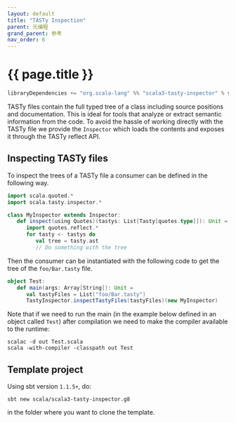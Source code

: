 ```yaml
---
layout: default
title: "TASTy Inspection"
parent: 元编程
grand_parent: 参考
nav_order: 6
---
```


# {{ page.title }}

```scala
libraryDependencies += "org.scala-lang" %% "scala3-tasty-inspector" % scalaVersion.value
```

TASTy files contain the full typed tree of a class including source positions
and documentation. This is ideal for tools that analyze or extract semantic
information from the code. To avoid the hassle of working directly with the TASTy
file we provide the `Inspector` which loads the contents and exposes it
through the TASTy reflect API.

## Inspecting TASTy files

To inspect the trees of a TASTy file a consumer can be defined in the following way.

```scala
import scala.quoted.*
import scala.tasty.inspector.*

class MyInspector extends Inspector:
   def inspect(using Quotes)(tastys: List[Tasty[quotes.type]]): Unit =
      import quotes.reflect.*
      for tasty <- tastys do
         val tree = tasty.ast
         // Do something with the tree
```

Then the consumer can be instantiated with the following code to get the tree of the `foo/Bar.tasty` file.

```scala
object Test:
   def main(args: Array[String]): Unit =
      val tastyFiles = List("foo/Bar.tasty")
      TastyInspector.inspectTastyFiles(tastyFiles)(new MyInspector)
```

Note that if we need to run the main (in the example below defined in an object called `Test`) after compilation we need to make the compiler available to the runtime:

```shell
scalac -d out Test.scala
scala -with-compiler -classpath out Test
```

## Template project

Using sbt version `1.1.5+`, do:

```shell
sbt new scala/scala3-tasty-inspector.g8
```

in the folder where you want to clone the template.
